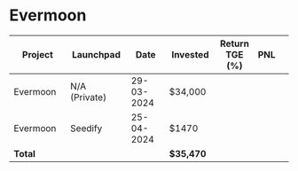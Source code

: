 # Evermoon



<table data-full-width="true"><thead><tr><th width="152">Project</th><th width="138">Launchpad</th><th width="132">Date</th><th width="133">Invested</th><th>Return TGE (%)</th><th>PNL</th><th></th></tr></thead><tbody><tr><td>Evermoon</td><td>N/A (Private)</td><td>29-03-2024</td><td>$34,000</td><td></td><td></td><td></td></tr><tr><td>Evermoon</td><td>Seedify</td><td>25-04-2024</td><td>$1470</td><td></td><td></td><td></td></tr><tr><td><strong>Total</strong></td><td></td><td></td><td><strong>$35,470</strong></td><td></td><td></td><td></td></tr></tbody></table>

